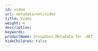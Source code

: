 ```yaml
---
id: video
url: metadata/net/video
title: Video
weight: 4
description: 
keywords: 
productName: GroupDocs.Metadata for .NET
hideChildren: False
---
```

